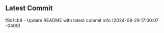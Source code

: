 
## Latest Commit
f9d1cb9 - Update README with latest commit info (2024-08-29 17:00:07 -0400) <Yunxi-Zhou>
